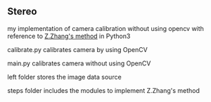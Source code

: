 ## Stereo

my implementation of camera calibration without using opencv with reference to [Z.Zhang's method](https://www.microsoft.com/en-us/research/project/a-flexible-new-technique-for-camera-calibration-2/) in Python3

calibrate.py calibrates camera by using OpenCV

main.py calibrates camera without using OpenCV

left folder stores the image data source

steps folder includes the modules to implement Z.Zhang's method
